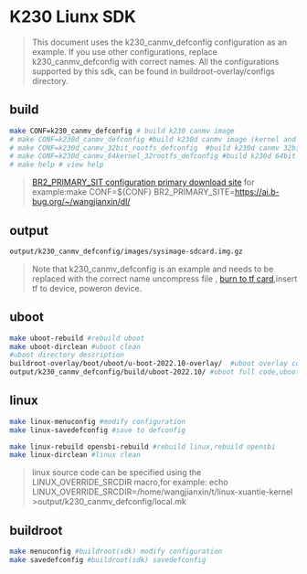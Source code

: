 # K230 Liunx SDK



>This document uses the k230_canmv_defconfig configuration as an example. If you use other configurations, replace k230_canmv_defconfig with correct names. All the configurations supported by this sdk,  can be found in  buildroot-overlay/configs directory.



## build

```bash
make CONF=k230_canmv_defconfig # build k230 canmv image
# make CONF=k230d_canmv_defconfig #build k230d canmv image (kernel and rootfs both 64bit);
# make CONF=k230d_canmv_32bit_rootfs_defconfig  #build k230d canmv 32bit rootfs;
# make CONF=k230d_canmv_64kernel_32rootfs_defconfig #build k230d 64bit kernel and 32bit rootfs image
# make help # view help
```

>[BR2_PRIMARY_SIT configuration primary download site]("https://bootlin.com/pub/conferences/2011/elce/using-buildroot-real-project/using-buildroot-real-project.pdf") for example:make CONF=${CONF}  BR2_PRIMARY_SITE=https://ai.b-bug.org/~/wangjianxin/dl/

## output

```bash
output/k230_canmv_defconfig/images/sysimage-sdcard.img.gz
```

>Note that k230_canmv_defconfig is an example and needs to be replaced with the correct name
>uncompress file , [burn to tf card]("https://gitee.com/kendryte/k230_docs/blob/main/zh/01_software/board/K230_SDK_%E4%BD%BF%E7%94%A8%E8%AF%B4%E6%98%8E.md#51-sd%E5%8D%A1%E9%95%9C%E5%83%8F%E7%83%A7%E5%BD%95"),insert  tf to device, poweron device.

## uboot

```bash
make uboot-rebuild #rebuild uboot
make uboot-dirclean #uboot clean
#uboot directory description
buildroot-overlay/boot/uboot/u-boot-2022.10-overlay/  #uboot overlay code 
output/k230_canmv_defconfig/build/uboot-2022.10/ #uboot full code,uboot build dir
```

## linux

```bash
make linux-menuconfig #modify configuration
make linux-savedefconfig #save to defconfig

make linux-rebuild opensbi-rebuild #rebuild linux,rebuild opensbi
make linux-dirclean #linux clean
```

>linux source code can be specified using the LINUX_OVERRIDE_SRCDIR macro,for example:
>echo LINUX_OVERRIDE_SRCDIR=/home/wangjianxin/t/linux-xuantie-kernel >output/k230_canmv_defconfig/local.mk


## buildroot

```bash
make menuconfig #buildroot(sdk) modify configuration
make savedefconfig #buildroot(sdk) savedefconfig
```
